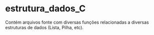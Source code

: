 # estrutura_dados_C
Contém arquivos fonte com diversas funções relacionadas a diversas estruturas de dados (Lista, Pilha, etc).
